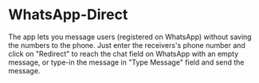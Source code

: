 # WhatsApp-Direct

The app lets you message users (registered on WhatsApp) without saving the numbers to the phone.
Just enter the receivers's phone number and click on "Redirect" to reach the chat field on WhatsApp with an empty message, or type-in the message in "Type Message" field and send the message.

